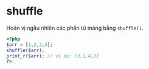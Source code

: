 # shuffle

Hoán vị ngẫu nhiên các phần tử mảng bằng `shuffle()`.

```php
<?php
$arr = [1,2,3,4];
shuffle($arr);
print_r($arr); // ví dụ: [3,1,4,2]
?>
```

